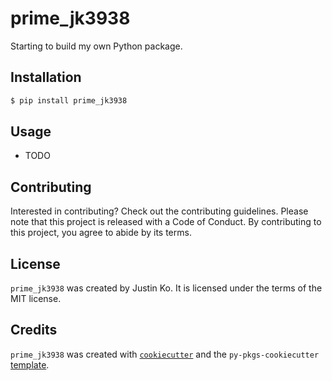 # prime_jk3938

Starting to build my own Python package.

## Installation

```bash
$ pip install prime_jk3938
```

## Usage

- TODO

## Contributing

Interested in contributing? Check out the contributing guidelines. Please note that this project is released with a Code of Conduct. By contributing to this project, you agree to abide by its terms.

## License

`prime_jk3938` was created by Justin Ko. It is licensed under the terms of the MIT license.

## Credits

`prime_jk3938` was created with [`cookiecutter`](https://cookiecutter.readthedocs.io/en/latest/) and the `py-pkgs-cookiecutter` [template](https://github.com/py-pkgs/py-pkgs-cookiecutter).
